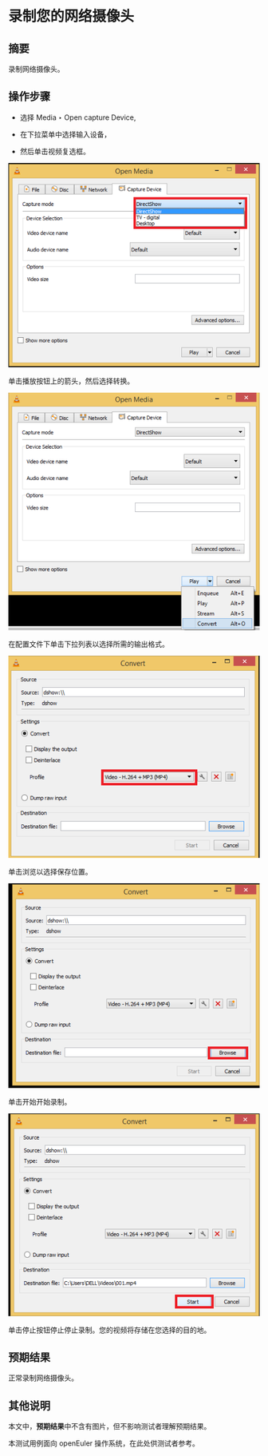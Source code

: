 # 录制您的网络摄像头

## 摘要

录制网络摄像头。

## 操作步骤

- 选择 Media ‣ Open capture Device,

- 在下拉菜单中选择输入设备，

- 然后单击视频复选框。

![录制您的网络摄像头-1](./img/录制您的网络摄像头-1.png)

单击播放按钮上的箭头，然后选择转换。

![录制您的网络摄像头-2](./img/录制您的网络摄像头-2.png)

在配置文件下单击下拉列表以选择所需的输出格式。

![录制您的网络摄像头-3](./img/录制您的网络摄像头-3.png)

单击浏览以选择保存位置。

![录制您的网络摄像头-4](./img/录制您的网络摄像头-4.png)

单击开始开始录制。

![录制您的网络摄像头-5](./img/录制您的网络摄像头-5.png)

单击停止按钮停止停止录制。您的视频将存储在您选择的目的地。

## 预期结果

正常录制网络摄像头。

## 其他说明

本文中，**预期结果**中不含有图片，但不影响测试者理解预期结果。

本测试用例面向 openEuler 操作系统，在此处供测试者参考。
